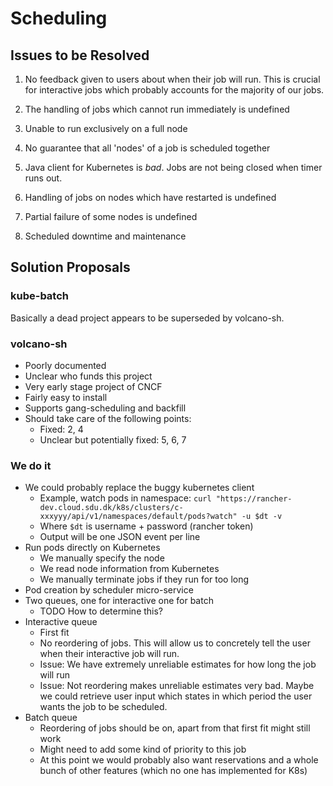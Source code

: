 # Scheduling

## Issues to be Resolved

1. No feedback given to users about when their job will run. This is crucial 
for interactive jobs which probably accounts for the majority of our jobs.

2. The handling of jobs which cannot run immediately is undefined

3. Unable to run exclusively on a full node

4. No guarantee that all 'nodes' of a job is scheduled together

5. Java client for Kubernetes is _bad_. Jobs are not being closed when timer
runs out.

6. Handling of jobs on nodes which have restarted is undefined

7. Partial failure of some nodes is undefined

8. Scheduled downtime and maintenance

## Solution Proposals

### kube-batch

Basically a dead project appears to be superseded by volcano-sh.

### volcano-sh

- Poorly documented
- Unclear who funds this project
- Very early stage project of CNCF
- Fairly easy to install
- Supports gang-scheduling and backfill
- Should take care of the following points:
  - Fixed: 2, 4
  - Unclear but potentially fixed: 5, 6, 7

### We do it

- We could probably replace the buggy kubernetes client
  - Example, watch pods in namespace:
    `curl "https://rancher-dev.cloud.sdu.dk/k8s/clusters/c-xxxyyy/api/v1/namespaces/default/pods?watch" -u $dt -v`
  - Where `$dt` is username + password (rancher token)
  - Output will be one JSON event per line
- Run pods directly on Kubernetes
  - We manually specify the node
  - We read node information from Kubernetes
  - We manually terminate jobs if they run for too long
- Pod creation by scheduler micro-service
- Two queues, one for interactive one for batch
  - TODO How to determine this?
- Interactive queue
  - First fit
  - No reordering of jobs. This will allow us to concretely tell the user when
  their interactive job will run.
  - Issue: We have extremely unreliable estimates for how long the job will run
  - Issue: Not reordering makes unreliable estimates very bad. Maybe we could
  retrieve user input which states in which period the user wants the job to
  be scheduled.
- Batch queue
  - Reordering of jobs should be on, apart from that first fit might still work
  - Might need to add some kind of priority to this job
  - At this point we would probably also want reservations and a whole bunch
  of other features (which no one has implemented for K8s)
